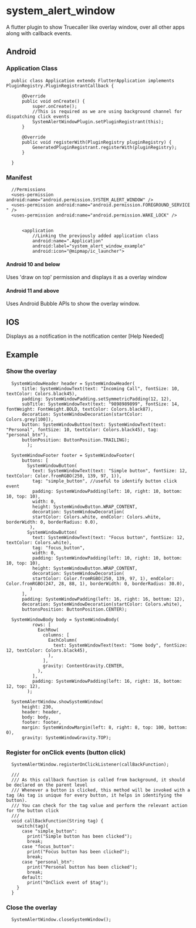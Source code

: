 # system_alert_window

A flutter plugin to show Truecaller like overlay window, over all other apps along with callback events.

## Android

### Application Class

      public class Application extends FlutterApplication implements PluginRegistry.PluginRegistrantCallback {

          @Override
          public void onCreate() {
              super.onCreate();
              //This is required as we are using background channel for dispatching click events
              SystemAlertWindowPlugin.setPluginRegistrant(this);
          }

          @Override
          public void registerWith(PluginRegistry pluginRegistry) {
              GeneratedPluginRegistrant.registerWith(pluginRegistry);
          }

      }

### Manifest

      //Permissions
      <uses-permission android:name="android.permission.SYSTEM_ALERT_WINDOW" />
      <uses-permission android:name="android.permission.FOREGROUND_SERVICE " />
      <uses-permission android:name="android.permission.WAKE_LOCK" />


          <application
              //Linking the previously added application class
              android:name=".Application"
              android:label="system_alert_window_example"
              android:icon="@mipmap/ic_launcher">

#### Android 10 and below

Uses &#x27;draw on top&#x27; permission and displays it as a overlay window

#### Android 11 and above

Uses Android Bubble APIs to show the overlay window.


## IOS

Displays as a notification in the notification center [Help Needed]


## Example

### Show the overlay
          
      SystemWindowHeader header = SystemWindowHeader(
          title: SystemWindowText(text: "Incoming Call", fontSize: 10, textColor: Colors.black45),
          padding: SystemWindowPadding.setSymmetricPadding(12, 12),
          subTitle: SystemWindowText(text: "9898989899", fontSize: 14, fontWeight: FontWeight.BOLD, textColor: Colors.black87),
          decoration: SystemWindowDecoration(startColor: Colors.grey[100]),
          button: SystemWindowButton(text: SystemWindowText(text: "Personal", fontSize: 10, textColor: Colors.black45), tag: "personal_btn"),
          buttonPosition: ButtonPosition.TRAILING);
            );
            
      SystemWindowFooter footer = SystemWindowFooter(
          buttons: [
            SystemWindowButton(
              text: SystemWindowText(text: "Simple button", fontSize: 12, textColor: Color.fromRGBO(250, 139, 97, 1)),
              tag: "simple_button", //useful to identify button click event
              padding: SystemWindowPadding(left: 10, right: 10, bottom: 10, top: 10),
              width: 0,
              height: SystemWindowButton.WRAP_CONTENT,
              decoration: SystemWindowDecoration(
              startColor: Colors.white, endColor: Colors.white, borderWidth: 0, borderRadius: 0.0),
             ),
            SystemWindowButton(
              text: SystemWindowText(text: "Focus button", fontSize: 12, textColor: Colors.white),
              tag: "focus_button",
              width: 0,
              padding: SystemWindowPadding(left: 10, right: 10, bottom: 10, top: 10),
              height: SystemWindowButton.WRAP_CONTENT,
              decoration: SystemWindowDecoration(
              startColor: Color.fromRGBO(250, 139, 97, 1), endColor: Color.fromRGBO(247, 28, 88, 1), borderWidth: 0, borderRadius: 30.0),
             )
          ],
          padding: SystemWindowPadding(left: 16, right: 16, bottom: 12),
          decoration: SystemWindowDecoration(startColor: Colors.white),
          buttonsPosition: ButtonPosition.CENTER);
          
      SystemWindowBody body = SystemWindowBody(
              rows: [
                EachRow(
                  columns: [
                    EachColumn(
                      text: SystemWindowText(text: "Some body", fontSize: 12, textColor: Colors.black45),
                    ),
                  ],
                  gravity: ContentGravity.CENTER,
                ),
              ],
              padding: SystemWindowPadding(left: 16, right: 16, bottom: 12, top: 12),
            );

      SystemAlertWindow.showSystemWindow(
          height: 230,
          header: header,
          body: body,
          footer: footer,
          margin: SystemWindowMargin(left: 8, right: 8, top: 100, bottom: 0),
          gravity: SystemWindowGravity.TOP);
          
### Register for onClick events (button click)

      SystemAlertWindow.registerOnClickListener(callBackFunction);

      ///
      /// As this callback function is called from background, it should be declared on the parent level
      /// Whenever a button is clicked, this method will be invoked with a tag (As tag is unique for every button, it helps in identifying the button).
      /// You can check for the tag value and perform the relevant action for the button click
      ///
      void callBackFunction(String tag) {
        switch(tag){
          case "simple_button":
            print("Simple button has been clicked");
            break;
          case "focus_button":
            print("Focus button has been clicked");
            break;
          case "personal_btn":
            print("Personal button has been clicked");
            break;
          default:
            print("OnClick event of $tag");
        }
      }
          
### Close the overlay

      SystemAlertWindow.closeSystemWindow();